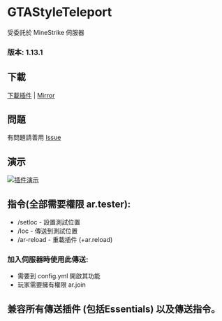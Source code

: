 # GTAStyleTeleport
受委託於 MineStrike 伺服器

### 版本: 1.13.1

## 下載
[下載插件](http://corneey.com/wMiYVj) | [Mirror](https://drive.google.com/open?id=1oNFsjsq_0AcOD1CcXqjL6js5gPa5CtZK)

## 問題
有問題請善用 [Issue](https://github.com/eric2788/GTAStyleTeleport/issues)

## 演示

[![插件演示](https://img.youtube.com/vi/jw9y7myWQUw/0.jpg)](https://www.youtube.com/watch?v=jw9y7myWQUw)

## 指令(全部需要權限 ar.tester): 
- /setloc - 設置測試位置
- /loc - 傳送到測試位置
- /ar-reload - 重載插件 (+ar.reload)

### 加入伺服器時使用此傳送:
  - 需要到 config.yml 開啟其功能
  - 玩家需要擁有權限 ar.join
  
## 兼容所有傳送插件 (包括Essentials) 以及傳送指令。 
